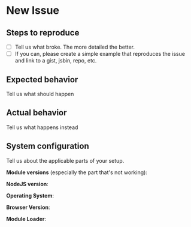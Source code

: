 # New Issue

## Steps to reproduce

- [ ] Tell us what broke. The more detailed the better.
- [ ] If you can, please create a simple example that reproduces the issue and link to a gist, jsbin, repo, etc.

## Expected behavior

Tell us what should happen

## Actual behavior

Tell us what happens instead

## System configuration

Tell us about the applicable parts of your setup.

**Module versions** (especially the part that's not working):

**NodeJS version**:

**Operating System**:

**Browser Version**:

**Module Loader**:
